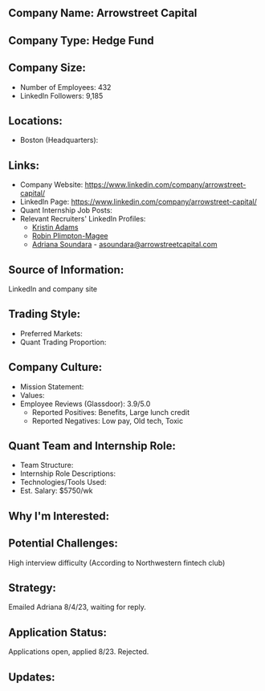 ## Company Name: Arrowstreet Capital

## Company Type: Hedge Fund

## Company Size:
- Number of Employees: 432
- LinkedIn Followers: 9,185

## Locations:
- Boston (Headquarters): 

## Links:
- Company Website: https://www.linkedin.com/company/arrowstreet-capital/
- LinkedIn Page: https://www.linkedin.com/company/arrowstreet-capital/
- Quant Internship Job Posts: 
- Relevant Recruiters' LinkedIn Profiles: 
  - [Kristin Adams](https://www.linkedin.com/in/kristin-adams-74573269/)
  - [Robin Plimpton-Magee](https://www.linkedin.com/in/robin-plimpton-magee-754a257/)
  - [Adriana Soundara](https://www.linkedin.com/in/adriana-soundara-m-s-hr-3800495/) - asoundara@arrowstreetcapital.com

## Source of Information:
LinkedIn and company site

## Trading Style:
- Preferred Markets: 
- Quant Trading Proportion: 

## Company Culture:
- Mission Statement: 
- Values: 
- Employee Reviews (Glassdoor): 3.9/5.0
  - Reported Positives: Benefits, Large lunch credit
  - Reported Negatives: Low pay, Old tech, Toxic

## Quant Team and Internship Role:
- Team Structure: 
- Internship Role Descriptions: 
- Technologies/Tools Used: 
- Est. Salary: $5750/wk

## Why I'm Interested:

## Potential Challenges: 
High interview difficulty (According to Northwestern fintech club)

## Strategy:
Emailed Adriana 8/4/23, waiting for reply.

## Application Status:
Applications open, applied 8/23. Rejected.

## Updates:
